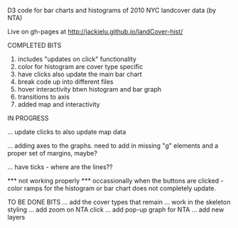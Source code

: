 D3 code for bar charts and histograms of 2010 NYC landcover data (by NTA) 

Live on gh-pages at http://jackielu.github.io/landCover-hist/


COMPLETED BITS
1) includes "updates on click" functionality 
2) color for histogram are cover type specific
3) have clicks also update the main bar chart
4) break code up into different files
5) hover interactivity btwn histogram and bar graph
6) transitions to axis
7) added map and interactivity


IN PROGRESS  

... update clicks to also update map data

... adding axes to the graphs.  need to add in missing "g" elements and a proper set of margins, maybe?

... have ticks - where are the lines??

*** not working properly *** occassionally when the buttons are clicked - color ramps for the histogram or bar chart does not completely update.


TO BE DONE BITS
...  add the cover types that remain
...  work in the skeleton styling
...  add zoom on NTA click
...  add pop-up graph for NTA
...  add new layers